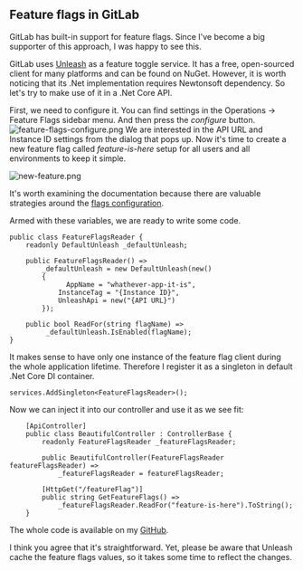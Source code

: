 ## Feature flags in GitLab

GitLab has built-in support for feature flags. Since I've become a big supporter of this approach, I was happy to see this. 

GitLab uses [Unleash](https://github.com/Unleash/unleash-client-dotnet) as a feature toggle service. It has a free, open-sourced client for many platforms and can be found on NuGet. However, it is worth noticing that its .Net implementation requires Newtonsoft dependency. So let's try to make use of it in a .Net Core API.

First, we need to configure it. You can find settings in the Operations -> Feature Flags sidebar menu. And then press the _configure_ button.
![feature-flags-configure.png](https://cdn.hashnode.com/res/hashnode/image/upload/v1624271118869/VGt318xkB.png)
We are interested in the API URL and Instance ID settings from the dialog that pops up.
Now it's time to create a new feature flag called _feature-is-here_ setup for all users and all environments to keep it simple.

![new-feature.png](https://cdn.hashnode.com/res/hashnode/image/upload/v1624271134906/mi44sO_SQ.png)

It's worth examining the documentation because there are valuable strategies around the [flags configuration](https://docs.gitlab.com/ee/operations/feature_flags.html#feature-flag-strategies).

Armed with these variables, we are ready to write some code.
```
public class FeatureFlagsReader {
    readonly DefaultUnleash _defaultUnleash;

    public FeatureFlagsReader() =>
        _defaultUnleash = new DefaultUnleash(new()
        {
              AppName = "whathever-app-it-is",
            InstanceTag = "{Instance ID}",
            UnleashApi = new("{API URL}")
        });

    public bool ReadFor(string flagName) => 
         _defaultUnleash.IsEnabled(flagName);
}

```
It makes sense to have only one instance of the feature flag client during the whole application lifetime. Therefore I register it as a singleton in default .Net Core DI container.
```
services.AddSingleton<FeatureFlagsReader>();
```
Now we can inject it into our controller and use it as we see fit:
```
    [ApiController]
    public class BeautifulController : ControllerBase {
        readonly FeatureFlagsReader _featureFlagsReader;

        public BeautifulController(FeatureFlagsReader featureFlagsReader) =>
            _featureFlagsReader = featureFlagsReader;

        [HttpGet("/featureFlag")]
        public string GetFeatureFlags() => 
            _featureFlagsReader.ReadFor("feature-is-here").ToString();
    }
```
The whole code is available on my [GitHub](https://github.com/jciechowski/gitlab-feature-flags).

I think you agree that it's straightforward. Yet, please be aware that Unleash cache the feature flags values, so it takes some time to reflect the changes.